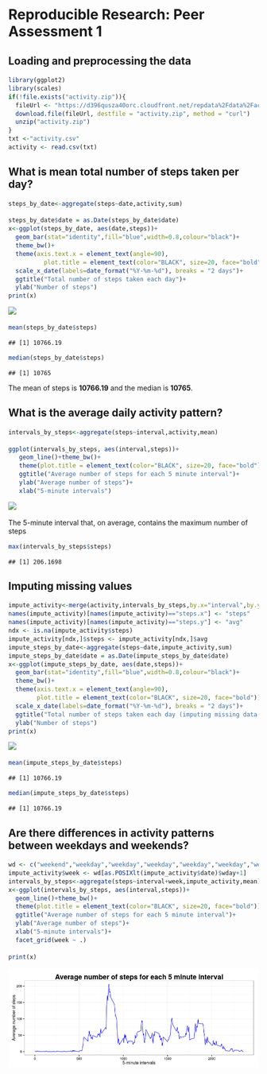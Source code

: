 # Reproducible Research: Peer Assessment 1


## Loading and preprocessing the data

```r
library(ggplot2)
library(scales)
if(!file.exists("activity.zip")){
  fileUrl <- "https://d396qusza40orc.cloudfront.net/repdata%2Fdata%2Factivity.zip"
  download.file(fileUrl, destfile = "activity.zip", method = "curl")
  unzip("activity.zip")
}
txt <-"activity.csv"
activity <- read.csv(txt)
```


## What is mean total number of steps taken per day?


```r
steps_by_date<-aggregate(steps~date,activity,sum)

steps_by_date$date = as.Date(steps_by_date$date)
x<-ggplot(steps_by_date, aes(date,steps))+
  geom_bar(stat="identity",fill="blue",width=0.8,colour="black")+
  theme_bw()+
  theme(axis.text.x = element_text(angle=90),
          plot.title = element_text(color="BLACK", size=20, face="bold"))+ 
  scale_x_date(labels=date_format("%Y-%m-%d"), breaks = "2 days")+
  ggtitle("Total number of steps taken each day")+
  ylab("Number of steps")
print(x)
```

![](PA1_template_files/figure-html/unnamed-chunk-2-1.png)<!-- -->

```r
mean(steps_by_date$steps)
```

```
## [1] 10766.19
```

```r
median(steps_by_date$steps)
```

```
## [1] 10765
```

The mean of steps is **10766.19** and the median is **10765**.


## What is the average daily activity pattern?

```r
intervals_by_steps<-aggregate(steps~interval,activity,mean)

ggplot(intervals_by_steps, aes(interval,steps))+
   geom_line()+theme_bw()+  
   theme(plot.title = element_text(color="BLACK", size=20, face="bold"))+ 
   ggtitle("Average number of steps for each 5 minute interval")+
   ylab("Average number of steps")+
   xlab("5-minute intervals")
```

![](PA1_template_files/figure-html/unnamed-chunk-3-1.png)<!-- -->

The 5-minute interval that, on average, contains the maximum number of steps


```r
max(intervals_by_steps$steps)
```

```
## [1] 206.1698
```

## Imputing missing values

```r
impute_activity<-merge(activity,intervals_by_steps,by.x="interval",by.y="interval")
names(impute_activity)[names(impute_activity)=="steps.x"] <- "steps"
names(impute_activity)[names(impute_activity)=="steps.y"] <- "avg"
ndx <- is.na(impute_activity$steps)
impute_activity[ndx,]$steps <- impute_activity[ndx,]$avg
impute_steps_by_date<-aggregate(steps~date,impute_activity,sum)
impute_steps_by_date$date = as.Date(impute_steps_by_date$date)
x<-ggplot(impute_steps_by_date, aes(date,steps))+
  geom_bar(stat="identity",fill="blue",width=0.8,colour="black")+
  theme_bw()+
  theme(axis.text.x = element_text(angle=90),
        plot.title = element_text(color="BLACK", size=20, face="bold"))+ 
  scale_x_date(labels=date_format("%Y-%m-%d"), breaks = "2 days")+
  ggtitle("Total number of steps taken each day (imputing missing data case)")+
  ylab("Number of steps")
print(x)
```

![](PA1_template_files/figure-html/unnamed-chunk-5-1.png)<!-- -->

```r
mean(impute_steps_by_date$steps)
```

```
## [1] 10766.19
```

```r
median(impute_steps_by_date$steps)
```

```
## [1] 10766.19
```


## Are there differences in activity patterns between weekdays and weekends?


```r
wd <- c("weekend","weekday","weekday","weekday","weekday","weekday","weekend")
impute_activity$week <- wd[as.POSIXlt(impute_activity$date)$wday+1]
intervals_by_steps<-aggregate(steps~interval+week,impute_activity,mean)
x<-ggplot(intervals_by_steps, aes(interval,steps))+
  geom_line()+theme_bw()+  
  theme(plot.title = element_text(color="BLACK", size=20, face="bold"))+ 
  ggtitle("Average number of steps for each 5 minute interval")+
  ylab("Average number of steps")+
  xlab("5-minute intervals")+
  facet_grid(week ~ .)

print(x)
```

![](PA1_template_files/figure-html/unnamed-chunk-6-1.png)<!-- -->

